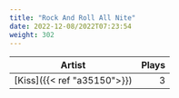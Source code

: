 ```yaml
---
title: "Rock And Roll All Nite"
date: 2022-12-08/2022T07:23:54
weight: 302
---
```




 Artist | Plays 
----- | -----:
[Kiss]({{< ref "a35150">}}) | 3
